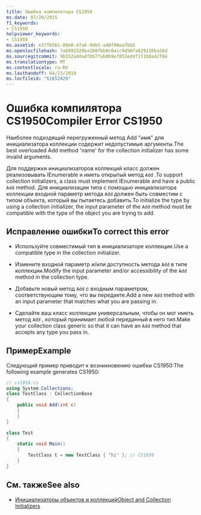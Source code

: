 ```yaml
---
title: Ошибка компилятора CS1950
ms.date: 07/20/2015
f1_keywords:
- CS1950
helpviewer_keywords:
- CS1950
ms.assetid: e37fb5b1-09e0-47a6-9db5-a48f90ea7bbb
ms.openlocfilehash: 7a6991528ba160fbb0c0acc9d907a829116ba38d
ms.sourcegitcommit: 9b552addadfb57fab0b9e7852ed4f1f1b8a42f8e
ms.translationtype: MT
ms.contentlocale: ru-RU
ms.lasthandoff: 04/23/2019
ms.locfileid: "61652420"
---
```

# <a name="compiler-error-cs1950"></a><span data-ttu-id="b796a-102">Ошибка компилятора CS1950</span><span class="sxs-lookup"><span data-stu-id="b796a-102">Compiler Error CS1950</span></span>
<span data-ttu-id="b796a-103">Наиболее подходящий перегруженный метод Add "имя" для инициализатора коллекции содержит недопустимые аргументы.</span><span class="sxs-lookup"><span data-stu-id="b796a-103">The best overloaded Add method 'name' for the collection initializer has some invalid arguments.</span></span>  
  
 <span data-ttu-id="b796a-104">Для поддержки инициализаторов коллекций класс должен реализовывать IEnumerable и иметь открытый метод `Add` .</span><span class="sxs-lookup"><span data-stu-id="b796a-104">To support collection initializers, a class must implement IEnumerable and have a public `Add` method.</span></span> <span data-ttu-id="b796a-105">Для инициализации типа с помощью инициализатора коллекции входной параметр метода `Add` должен быть совместим с типом объекта, который вы пытаетесь добавить.</span><span class="sxs-lookup"><span data-stu-id="b796a-105">To initialize the type by using a collection initializer, the input parameter of the `Add` method must be compatible with the type of the object you are trying to add.</span></span>  
  
## <a name="to-correct-this-error"></a><span data-ttu-id="b796a-106">Исправление ошибки</span><span class="sxs-lookup"><span data-stu-id="b796a-106">To correct this error</span></span>  
  
-   <span data-ttu-id="b796a-107">Используйте совместимый тип в инициализаторе коллекции.</span><span class="sxs-lookup"><span data-stu-id="b796a-107">Use a compatible type in the collection initializer.</span></span>  
  
-   <span data-ttu-id="b796a-108">Измените входной параметр и/или доступность метода `Add` в типе коллекции.</span><span class="sxs-lookup"><span data-stu-id="b796a-108">Modify the input parameter and/or accessibility of the `Add` method in the collection type.</span></span>  
  
-   <span data-ttu-id="b796a-109">Добавьте новый метод `Add` с входным параметром, соответствующим тому, что вы передаете.</span><span class="sxs-lookup"><span data-stu-id="b796a-109">Add a new `Add` method with an input parameter that matches what you are passing in.</span></span>  
  
-   <span data-ttu-id="b796a-110">Сделайте ваш класс коллекции универсальным, чтобы он мог иметь метод `Add` , который принимает любой переданный в него тип.</span><span class="sxs-lookup"><span data-stu-id="b796a-110">Make your collection class generic so that it can have an `Add` method that accepts any type you pass in.</span></span>  
  
## <a name="example"></a><span data-ttu-id="b796a-111">Пример</span><span class="sxs-lookup"><span data-stu-id="b796a-111">Example</span></span>  
 <span data-ttu-id="b796a-112">Следующий пример приводит к возникновению ошибки CS1950:</span><span class="sxs-lookup"><span data-stu-id="b796a-112">The following example generates CS1950:</span></span>  
  
```csharp  
// cs1950.cs  
using System.Collections;  
class TestClass : CollectionBase  
{  
    public void Add(int c)  
    {  
    }  
}  
  
class Test  
{  
    static void Main()  
    {  
        TestClass t = new TestClass { "hi" }; // CS1950  
    }  
}  
```  
  
## <a name="see-also"></a><span data-ttu-id="b796a-113">См. также</span><span class="sxs-lookup"><span data-stu-id="b796a-113">See also</span></span>

- [<span data-ttu-id="b796a-114">Инициализаторы объектов и коллекций</span><span class="sxs-lookup"><span data-stu-id="b796a-114">Object and Collection Initializers</span></span>](../../csharp/programming-guide/classes-and-structs/object-and-collection-initializers.md)
